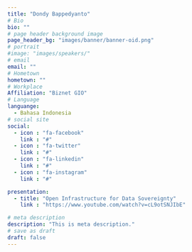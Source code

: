 ```yaml
---
title: "Dondy Bappedyanto"
# Bio
bio: ""
# page header background image
page_header_bg: "images/banner/banner-oid.png"
# portrait
#image: "images/speakers/"
# email
email: ""
# Hometown
hometown: ""
# Workplace
Affiliation: "Biznet GIO"
# Language
languange:
  - Bahasa Indonesia
# social site
social:
  - icon : "fa-facebook"
    link : "#"
  - icon : "fa-twitter"
    link : "#"
  - icon : "fa-linkedin"
    link : "#"
  - icon : "fa-instagram"
    link : "#"

presentation:
  - title: "Open Infrastructure for Data Sovereignty"
    link : "https://www.youtube.com/watch?v=cL9otSNJIbE"

# meta description
description: "This is meta description."
# save as draft
draft: false
---
```


